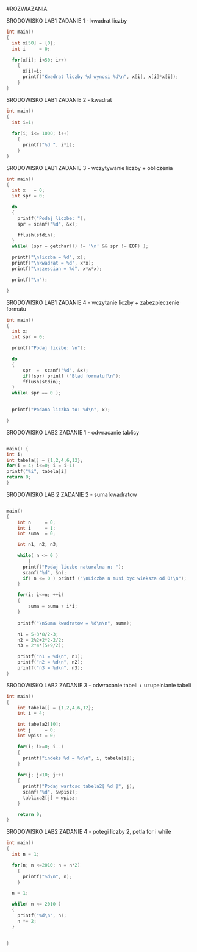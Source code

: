 #ROZWIAZANIA

SRODOWISKO LAB1 ZADANIE 1 - kwadrat liczby

```c
int main()
{
  int x[50] = {0};
  int i     = 0;

  for(x[i]; i<50; i++)
    {
      x[i]=i;
      printf("Kwadrat liczby %d wynosi %d\n", x[i], x[i]*x[i]);
    }
}
```
SRODOWISKO LAB1 ZADANIE 2 - kwadrat

```c
int main()
{
  int i=1;
  
  for(i; i<= 1000; i++)
    {
      printf("%d ", i*i);
    }
}
```

SRODOWISKO LAB1 ZADANIE 3 - wczytywanie liczby + obliczenia

```c
int main()
{
  int x   = 0;
  int spr = 0;

  do
  {
    printf("Podaj liczbe: ");
    spr = scanf("%d", &x);

    fflush(stdin);
  }
  while( (spr = getchar()) != '\n' && spr != EOF) );

  printf("\nliczba = %d", x);
  printf("\nkwadrat = %d", x*x);
  printf("\nszescian = %d", x*x*x);

  printf("\n");

}
```
SRODOWISKO LAB1 ZADANIE 4 - wczytanie liczby + zabezpieczenie formatu

```c
int main()
{
  int x;
  int spr = 0;

  printf("Podaj liczbe: \n");

  do
  {
      spr  =  scanf("%d", &x);
      if(!spr) printf ("Blad formatu!\n");
      fflush(stdin);
  }
  while( spr == 0 );
    

  printf("Podana liczba to: %d\n", x);

}
```

SRODOWISKO LAB2 ZADANIE 1 - odwracanie tablicy

```c

main() {
int i;
int tabela[] = {1,2,4,6,12};
for(i = 4; i<=0; i = i-1)
printf("%i", tabela[i]
return 0;
}
```

SRODOWISKO LAB 2 ZADANIE 2 - suma kwadratow

```c

main()
{
	int n	  = 0;
	int i	  = 1;
	int suma  = 0;

	int n1, n2, n3;

	while( n <= 0 )
        {
	  printf("Podaj liczbe naturalna n: ");
	  scanf("%d", &n);
	  if( n <= 0 ) printf ("\nLiczba n musi byc wieksza od 0!\n");
	}

	for(i; i<=n; ++i)
	{
		suma = suma + i*i;
	}
	
	printf("\nSuma kwadratow = %d\n\n", suma);

	n1 = 5+3*8/2-3;
	n2 = 2%2+2*2-2/2;
	n3 = 2*4*(5+9/2);

	printf("n1 = %d\n", n1);
	printf("n2 = %d\n", n2);
	printf("n3 = %d\n", n3);		
}
```

SRODOWISKO LAB2 ZADANIE 3 - odwracanie tabeli + uzupelnianie tabeli

```c
int main()
{
	int tabela[] = {1,2,4,6,12};
	int i = 4;

	int tabela2[10];
	int j     = 0;
	int wpisz = 0;

	for(i; i>=0; i--)
	{
	  printf("indeks %d = %d\n", i, tabela[i]);
	}
	
	for(j; j<10; j++)
	{
	  printf("Podaj wartosc tabela2[ %d ]", j);
	  scanf("%d", &wpisz);
	  tablica2[j] = wpisz;
	}

	return 0;
}
```

SRODOWISKO LAB2 ZADANIE 4 - potegi liczby 2, petla for i while

```c
int main()
{
  int n = 1;

  for(n; n <=2010; n = n*2)
    {
      printf("%d\n", n);
    }

  n = 1;

  while( n <= 2010 )
  { 
    printf("%d\n", n);
    n *= 2;
  }


}
```


